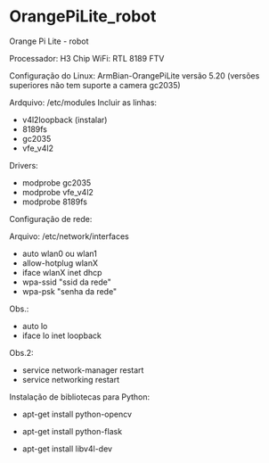 # OrangePiLite_robot
Orange Pi Lite - robot

Processador: H3
Chip WiFi: RTL 8189 FTV

Configuração do Linux: ArmBian-OrangePiLite versão 5.20 (versões superiores não tem suporte a camera gc2035)

Ardquivo: /etc/modules
Incluir as linhas:
- v4l2loopback (instalar)
- 8189fs
- gc2035
- vfe_v4l2

Drivers:
- modprobe gc2035
- modprobe vfe_v4l2
- modprobe 8189fs

Configuração de rede:

Arquivo: /etc/network/interfaces

- auto wlan0 ou wlan1
- allow-hotplug wlanX
- iface wlanX inet dhcp 
- wpa-ssid "ssid da rede"
- wpa-psk  "senha da rede"

Obs.:

- auto lo
- iface lo inet loopback

Obs.2:

- service network-manager restart
- service networking restart

Instalação de bibliotecas para Python:

- apt-get install python-opencv
- apt-get install python-flask

- apt-get install libv4l-dev





